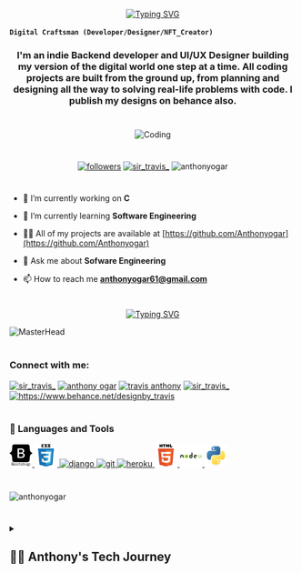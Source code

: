 <p align="center">
  <a href="https://git.io/typing-svg"><img src="https://readme-typing-svg.demolab.com?font=sofia+pro&weight=900&size=40&pause=1000&color=512F92&vCenter=true&width=1000&height=53&lines=Hi+%F0%9F%91%8B%2C+I'm+Anthony+Ogar+Odey%2C;A+passionate+backend+developer+from+Nigeria;And+also+an+experienced+UI%2FUX+Designer%2C;With+1%2Byears+of+coding%2C;and+5%2Byears+of+Designing+Beautiful+products" alt="Typing SVG" /></a>
</p>

**`Digital Craftsman (Developer/Designer/NFT_Creator)`**

<h3 align="center">I'm an indie Backend developer and UI/UX Designer building my version of the digital world one step at a time. All coding projects are built from the ground up, from planning and designing all the way to solving real-life problems with code.  I publish my designs on behance also.
</h3>

#

<!-- #  Hi 👋, I'm Anthony, A passionate backend developer from Nigeria -->

<p align="center">
  <img align="center"alt="Coding" width"300" src="https://camo.githubusercontent.com/cae12fddd9d6982901d82580bdf321d81fb299141098ca1c2d4891870827bf17/68747470733a2f2f6d69726f2e6d656469756d2e636f6d2f6d61782f313336302f302a37513379765349765f7430696f4a2d5a2e676966">
</p>

#

 <p align="center">
      <a href="https://github.com/Anthonyogar?tab=followers">
         <img alt="followers" title="Follow me on Github" src="https://custom-icon-badges.demolab.com/github/followers/Anthonyogar?color=B7ACE3&labelColor=512F92&style=for-the-badge&logo=person-add&label=Follow&logoColor=white"/></a>
  <a href="https://twitter.com/sir_travis_" target="blank"><img src="https://img.shields.io/twitter/follow/sir_travis_?logo=twitter&color=B7ACE3&labelColor=512F92&style=for-the-badge" alt="sir_travis_" /></a>
  <img src="https://komarev.com/ghpvc/?username=anthonyogar&label=Profile%20views&color=B7ACE3&labelColor=512F92&style=for-the-badge" alt="anthonyogar" /> 
   </p>
   
 #  
 
- 🔭 I’m currently working on **C**

- 🌱 I’m currently learning **Software Engineering**

- 👨‍💻 All of my projects are available at [https://github.com/Anthonyogar](https://github.com/Anthonyogar)

- 💬 Ask me about **Sofware Engineering**

- 📫 How to reach me **anthonyogar61@gmail.com**

#

<p align="center">
  <a href="https://git.io/typing-svg"><img src="https://readme-typing-svg.demolab.com?font=Fira+Code&weight=900&size=90&pause=1000&color=FFFFFF&background=512F92&center=true&vCenter=true&width=2000&height=150&lines=%22Shaping+The+World+One+Code+At+A+Time%22" alt="Typing SVG" /></a>
</p>

![MasterHead](https://camo.githubusercontent.com/ba9f3bd30647e352a3f5e1e45eb45c6ec7bad6155cd16aaedf4a426738da0ca5/68747470733a2f2f696e646f616e616c79746963612e636f6d2f7374617469632f696d616765732f62616e6e6572722e676966)

#

<h3 align="left">Connect with me:</h3>
<p align="left">
<a href="https://twitter.com/sir_travis_" target="blank"><img align="center" src="https://raw.githubusercontent.com/rahuldkjain/github-profile-readme-generator/master/src/images/icons/Social/twitter.svg" alt="sir_travis_" height="30" width="40" /></a>
<a href="https://linkedin.com/in/anthony ogar" target="blank"><img align="center" src="https://raw.githubusercontent.com/rahuldkjain/github-profile-readme-generator/master/src/images/icons/Social/linked-in-alt.svg" alt="anthony ogar" height="30" width="40" /></a>
<a href="https://fb.com/travis anthony" target="blank"><img align="center" src="https://raw.githubusercontent.com/rahuldkjain/github-profile-readme-generator/master/src/images/icons/Social/facebook.svg" alt="travis anthony" height="30" width="40" /></a>
<a href="https://instagram.com/sir_travis_" target="blank"><img align="center" src="https://raw.githubusercontent.com/rahuldkjain/github-profile-readme-generator/master/src/images/icons/Social/instagram.svg" alt="sir_travis_" height="30" width="40" /></a>
<a href="https://www.behance.net/https://www.behance.net/designby_travis" target="blank"><img align="center" src="https://raw.githubusercontent.com/rahuldkjain/github-profile-readme-generator/master/src/images/icons/Social/behance.svg" alt="https://www.behance.net/designby_travis" height="30" width="40" /></a>
</p>



#
### 🧰 Languages and Tools
<p align="left"> <a href="https://getbootstrap.com" target="_blank" rel="noreferrer"> <img src="https://raw.githubusercontent.com/devicons/devicon/master/icons/bootstrap/bootstrap-plain-wordmark.svg" alt="bootstrap" width="40" height="40"/> </a> <a href="https://www.w3schools.com/css/" target="_blank" rel="noreferrer"> <img src="https://raw.githubusercontent.com/devicons/devicon/master/icons/css3/css3-original-wordmark.svg" alt="css3" width="40" height="40"/> </a> <a href="https://www.djangoproject.com/" target="_blank" rel="noreferrer"> <img src="https://cdn.worldvectorlogo.com/logos/django.svg" alt="django" width="40" height="40"/> </a> <a href="https://git-scm.com/" target="_blank" rel="noreferrer"> <img src="https://www.vectorlogo.zone/logos/git-scm/git-scm-icon.svg" alt="git" width="40" height="40"/> </a> <a href="https://heroku.com" target="_blank" rel="noreferrer"> <img src="https://www.vectorlogo.zone/logos/heroku/heroku-icon.svg" alt="heroku" width="40" height="40"/> </a> <a href="https://www.w3.org/html/" target="_blank" rel="noreferrer"> <img src="https://raw.githubusercontent.com/devicons/devicon/master/icons/html5/html5-original-wordmark.svg" alt="html5" width="40" height="40"/> </a> <a href="https://nodejs.org" target="_blank" rel="noreferrer"> <img src="https://raw.githubusercontent.com/devicons/devicon/master/icons/nodejs/nodejs-original-wordmark.svg" alt="nodejs" width="40" height="40"/> </a> <a href="https://www.python.org" target="_blank" rel="noreferrer"> <img src="https://raw.githubusercontent.com/devicons/devicon/master/icons/python/python-original.svg" alt="python" width="40" height="40"/> </a></p>

#

<p>
  <img align="center" src="https://streak-stats.demolab.com?user=Anthonyogar&theme=gruvbox&border_radius=4.5" alt="anthonyogar" />
</p>
<!-- ![GitHub Streak](https://streak-stats.demolab.com?user=Anhonyogar&theme=gruvbox&border_radius=4.5) -->

#

<details>
 <summary><h2>👨‍💻 Anthony's Tech Journey</h2></summary>
  I started my coding journey as a naive Real estate student with a passion to learn everything I could about this tech world - code, and designing And all the while, teaching myself "Python and UI/UX" with a dream to build my own app and server, but that soon got overshadowed by my desire to excel in Django. A desire that I am still pursuing, i just recently dropped out of my Real estate course to focus on computer science full time due too the stress i was facing in my department, Currently i dont't have permanent job but i usually get design gigs from small start-up's around my locality, my journey into tech was a self discovery experiment turn out i wasn't cut out for the cooperate world, But there's something that's always bothered me about my journey- abandoning my dream of building my own products that could be marketed on a large scale to work for other brands, but in the long run i know i'm still going to build those lovely ideas i put on my vision board 5 years ago.

#

### 📊 Legend

<p>
  <img align="left" src="https://github-readme-stats.vercel.app/api/top-langs?username=anthonyogar&show_icons=true&locale=en&layout=compact" alt="anthonyogar" />
  
  <img align="left" src="https://github-readme-stats.vercel.app/api?username=anthonyogar&show_icons=true&theme=gruvbox" alt="anthonyogar" />
</p>
 

